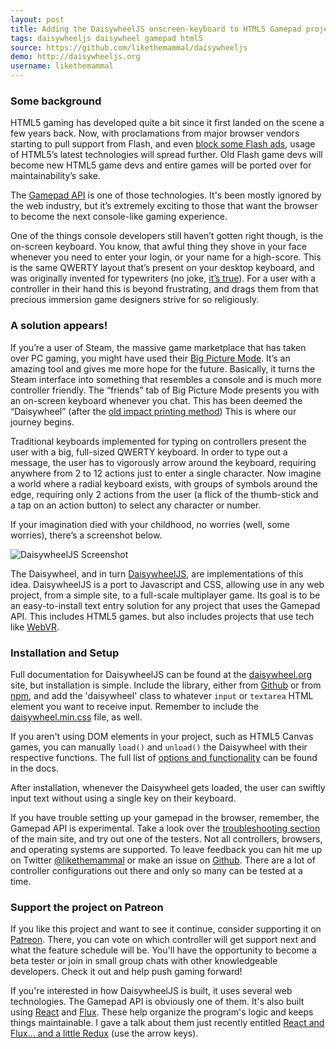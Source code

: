 ```yaml
---
layout: post
title: Adding the DaisywheelJS onscreen-keyboard to HTML5 Gamepad projects
tags: daisywheeljs daisywheel gamepad html5
source: https://github.com/likethemammal/daisywheeljs
demo: http://daisywheeljs.org
username: likethemammal
---
```


### Some background

HTML5 gaming has developed quite a bit since it first landed on the scene a few years back. Now, with proclamations from major browser vendors starting to pull support from Flash, and even [block some Flash ads](http://www.themonitordaily.com/google-chrome-adobe-autoplay/25687/), usage of HTML5’s latest technologies will spread further. Old Flash game devs will become new HTML5 game devs and entire games will be ported over for maintainability’s sake.

The [Gamepad API](https://w3c.github.io/gamepad/) is one of those technologies. It's been mostly ignored by the web industry, but it’s extremely exciting to those that want the browser to become the next console-like gaming experience.

One of the things console developers still haven’t gotten right though, is the on-screen keyboard. You know, that awful thing they shove in your face whenever you need to enter your login, or your name for a high-score. This is the same QWERTY layout that’s present on your desktop keyboard, and was originally invented for typewriters (no joke, [it’s true](https://en.wikipedia.org/wiki/QWERTY#History_and_purposes)). For a user with a controller in their hand this is beyond frustrating, and drags them from that precious immersion game designers strive for so religiously.

### A solution appears!

If you’re a user of Steam, the massive game marketplace that has taken over PC gaming, you might have used their [Big Picture Mode](http://store.steampowered.com/bigpicture/). It’s an amazing tool and gives me more hope for the future. Basically, it turns the Steam interface into something that resembles a console and is much more controller friendly. The “friends” tab of Big Picture Mode presents you with an on-screen keyboard whenever you chat. This has been deemed the “Daisywheel” (after the [old impact printing method](https://en.wikipedia.org/wiki/Daisy_wheel_printing)) This is where our journey begins.

Traditional keyboards implemented for typing on controllers present the user with a big, full-sized QWERTY keyboard. In order to type out a message, the user has to vigorously arrow around the keyboard, requiring anywhere from 2 to 12 actions just to enter a single character. Now imagine a world where a radial keyboard exists, with groups of symbols around the edge, requiring only 2 actions from the user (a flick of the thumb-stick and a tap on an action button) to select any character or number.

If your imagination died with your childhood, no worries (well, some worries), there’s a screenshot below.

![DaisywheelJS Screenshot](http://i.imgur.com/bnDIGMK.png)

The Daisywheel, and in turn [DaisywheelJS](http://daisywheeljs.org/), are implementations of this idea. DaisywheelJS is a port to Javascript and CSS, allowing use in any web project, from a simple site, to a full-scale multiplayer game. Its goal is to be an easy-to-install text entry solution for any project that uses the Gamepad API. This includes HTML5 games. but also includes projects that use tech like [WebVR](http://michaelstaub.com/2015/05/11/typing-in-vr-the-unsolved-problem-of-input/).

### Installation and Setup

Full documentation for DaisywheelJS can be found at the [daisywheel.org](http://daisywheeljs.org/#docs) site, but installation is simple. Include the library, either from [Github](https://github.com/likethemammal/daisywheeljs) or from [npm](https://www.npmjs.com/package/daisywheel), and add the 'daisywheel' class to whatever `input` or `textarea` HTML element you want to receive input. Remember to include the [daisywheel.min.css](https://github.com/likethemammal/daisywheeljs/blob/master/dist/daisywheel.min.css) file, as well.

If you aren't using DOM elements in your project, such as HTML5 Canvas games, you can manually `load()` and `unload()` the Daisywheel with their respective functions. The full list of [options and functionality](http://daisywheeljs.org/#options-and-extensions) can be found in the docs.

After installation, whenever the Daisywheel gets loaded, the user can swiftly input text without using a single key on their keyboard.

If you have trouble setting up your gamepad in the browser, remember, the Gamepad API is experimental. Take a look over the [troubleshooting section](http://daisywheeljs.org/#troubleshooting) of the main site, and try out one of the testers. Not all controllers, browsers, and operating systems are supported. To leave feedback you can hit me up on Twitter [@likethemammal](https://twitter.com/LikeTheMammal) or make an issue on [Github](https://github.com/likethemammal/daisywheeljs/issues). There are a lot of controller configurations out there and only so many can be tested at a time.

### Support the project on Patreon

If you like this project and want to see it continue, consider supporting it on [Patreon](https://patreon.com/daisywheeljs). There, you can vote on which controller will get support next and what the feature schedule will be. You'll have the opportunity to become a beta tester or join in small group chats with other knowledgeable developers.
Check it out and help push gaming forward!

If you're interested in how DaisywheelJS is built, it uses several web technologies. The Gamepad API is obviously one of them. It's also built using [React](http://facebook.github.io/react/) and [Flux](https://facebook.github.io/react/blog/2014/05/06/flux.html). These help organize the program's logic and keeps things maintainable. I gave a talk about them just recently entitled [React and Flux... and a little Redux](http://likethemammal.github.io/reacttalk/) (use the arrow keys).
